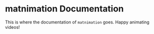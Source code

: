 # matnimation Documentation

This is where the documentation of `matnimation` goes. Happy animating videos!